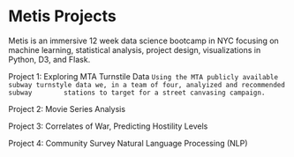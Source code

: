 # Metis Projects

Metis is an immersive 12 week data science bootcamp in NYC focusing on machine learning,  statistical analysis, project design,
visualizations in Python, D3, and Flask.  

Project 1: Exploring MTA Turnstile Data
        ```Using the MTA publicly available subway turnstyle data we, in a team of four, analyized and recommended subway        stations to target for a street canvasing campaign. ```

Project 2: Movie Series Analysis 

Project 3: Correlates of War, Predicting Hostility Levels

Project 4: Community Survey Natural Language Processing (NLP)
